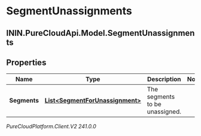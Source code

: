 # SegmentUnassignments

## ININ.PureCloudApi.Model.SegmentUnassignments

## Properties

|Name | Type | Description | Notes|
|------------ | ------------- | ------------- | -------------|
| **Segments** | [**List&lt;SegmentForUnassignment&gt;**](SegmentForUnassignment) | The segments to be unassigned. | |



_PureCloudPlatform.Client.V2 241.0.0_
